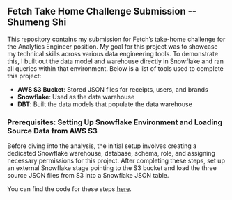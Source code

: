 ## Fetch Take Home Challenge Submission -- Shumeng Shi

This repository contains my submission for Fetch’s take-home challenge for the Analytics Engineer position. My goal for this project was to showcase my technical skills across various data engineering tools. To demonstrate this, I built out the data model and warehouse directly in Snowflake and ran all queries within that environment. Below is a list of tools used to complete this project:


- **AWS S3 Bucket**: Stored JSON files for receipts, users, and brands
- **Snowflake**: Used as the data warehouse
- **DBT**: Built the data models that populate the data warehouse

### Prerequisites: Setting Up Snowflake Environment and Loading Source Data from AWS S3
Before diving into the analysis, the initial setup involves creating a dedicated Snowflake warehouse, database, schema, role, and assigning necessary permissions for this project. After completing these steps, set up an external Snowflake stage pointing to the S3 bucket and load the three source JSON files from S3 into a Snowflake JSON table.

You can find the code for these steps [here](set_up_snowflake.sql).